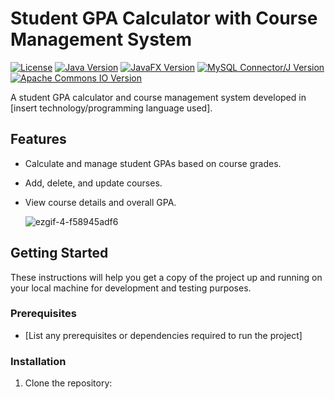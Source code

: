 # Student GPA Calculator with Course Management System

[![License](https://img.shields.io/badge/License-MIT-blue.svg)](LICENSE)
[![Java Version](https://img.shields.io/badge/Java-8-blue)](https://www.oracle.com/java/technologies/javase/javase-jdk8-downloads.html)
[![JavaFX Version](https://img.shields.io/badge/JavaFX-8-green)](https://openjfx.io/)
[![MySQL Connector/J Version](https://img.shields.io/badge/MySQL%20Connector%2FJ-8.0.26-orange)](https://dev.mysql.com/downloads/connector/j/)
[![Apache Commons IO Version](https://img.shields.io/badge/Apache%20Commons%20IO-2.11.0-blue)](https://commons.apache.org/proper/commons-io/)


A student GPA calculator and course management system developed in [insert technology/programming language used].


## Features

- Calculate and manage student GPAs based on course grades.
- Add, delete, and update courses.
- View course details and overall GPA.

  ![ezgif-4-f58945adf6](https://github.com/Kezara666/Student-GPA-Calculator-with-Course-Management-Sytem/assets/87107996/6f30be09-f643-437f-b918-e8c61d021671)



## Getting Started

These instructions will help you get a copy of the project up and running on your local machine for development and testing purposes.

### Prerequisites

- [List any prerequisites or dependencies required to run the project]

### Installation

1. Clone the repository:
